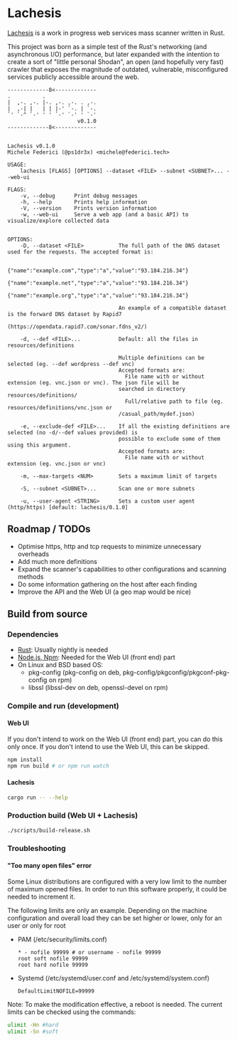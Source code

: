 # Lachesis

[Lachesis](https://en.wikipedia.org/wiki/Lachesis) is a work in progress web services mass scanner written in Rust.

This project was born as a simple test of the Rust's networking (and asynchronous I/O) performance, but later expanded with the intention to create a sort of "little personal Shodan", an open (and hopefully very fast) crawler that exposes the magnitude of outdated, vulnerable, misconfigured services publicly accessible around the web.

```
-------------8<-------------
.          .                 
|  ,-. ,-. |-. ,-. ,-. . ,-. 
|  ,-| |   | | |-' `-. | `-. 
`' `-^ `-' ' ' `-' `-' ' `-'
                      v0.1.0
-------------8<-------------


Lachesis v0.1.0
Michele Federici (@ps1dr3x) <michele@federici.tech>

USAGE:
    lachesis [FLAGS] [OPTIONS] --dataset <FILE> --subnet <SUBNET>... --web-ui

FLAGS:
    -v, --debug      Print debug messages
    -h, --help       Prints help information
    -V, --version    Prints version information
    -w, --web-ui     Serve a web app (and a basic API) to visualize/explore collected data
                      

OPTIONS:
    -D, --dataset <FILE>           The full path of the DNS dataset used for the requests. The accepted format is:
                                   
                                   {"name":"example.com","type":"a","value":"93.184.216.34"}
                                   {"name":"example.net","type":"a","value":"93.184.216.34"}
                                   {"name":"example.org","type":"a","value":"93.184.216.34"}
                                   
                                   An example of a compatible dataset is the forward DNS dataset by Rapid7
                                   (https://opendata.rapid7.com/sonar.fdns_v2/)
                                    
    -d, --def <FILE>...            Default: all the files in resources/definitions
                                    
                                   Multiple definitions can be selected (eg. --def wordpress --def vnc)
                                   Accepted formats are:
                                     File name with or without extension (eg. vnc.json or vnc). The json file will be
                                   searched in directory resources/definitions/
                                     Full/relative path to file (eg. resources/definitions/vnc.json or
                                   /casual_path/mydef.json)
                                      
    -e, --exclude-def <FILE>...    If all the existing definitions are selected (no -d/--def values provided) is
                                   possible to exclude some of them using this argument.
                                   Accepted formats are:
                                     File name with or without extension (eg. vnc.json or vnc)
                                      
    -m, --max-targets <NUM>        Sets a maximum limit of targets
                                    
    -S, --subnet <SUBNET>...       Scan one or more subnets
                                    
    -u, --user-agent <STRING>      Sets a custom user agent (http/https) [default: lachesis/0.1.0]
```

## Roadmap / TODOs

- Optimise https, http and tcp requests to minimize unnecessary overheads
- Add much more definitions
- Expand the scanner's capabilities to other configurations and scanning methods
- Do some information gathering on the host after each finding
- Improve the API and the Web UI (a geo map would be nice)

## Build from source

### Dependencies

- [Rust](https://rustup.rs/): Usually nightly is needed
- [Node.js, Npm](https://nodejs.org): Needed for the Web UI (front end) part
- On Linux and BSD based OS:
  - pkg-config (pkg-config on deb, pkg-config/pkgconfig/pkgconf-pkg-config on rpm)
  - libssl (libssl-dev on deb, openssl-devel on rpm)

### Compile and run (development)

#### Web UI

If you don't intend to work on the Web UI (front end) part, you can do this only once. If you don't intend to use the Web UI, this can be skipped.

```bash
npm install
npm run build # or npm run watch
```

#### Lachesis

```bash
cargo run -- --help
```

### Production build (Web UI + Lachesis)

```bash
./scripts/build-release.sh
```

### Troubleshooting

#### "Too many open files" error

Some Linux distributions are configured with a very low limit to the number of maximum opened files. In order to run this software properly, it could be needed to increment it.

The following limits are only an example. Depending on the machine configuration and overall load they can be set higher or lower, only for an user or only for root

- PAM (/etc/security/limits.conf)
  ```
  * - nofile 99999 # or username - nofile 99999
  root soft nofile 99999
  root hard nofile 99999
  ```
- Systemd (/etc/systemd/user.conf and /etc/systemd/system.conf)
  ```
  DefaultLimitNOFILE=99999
  ```

Note: To make the modification effective, a reboot is needed. The current limits can be checked using the commands:

```bash
ulimit -Hn #hard
ulimit -Sn #soft
```
